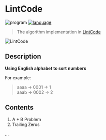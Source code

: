 # LintCode

![program](https://img.shields.io/badge/program-java-ff69b4.svg)
[![language](https://img.shields.io/badge/language-中文-red.svg)](./README-zh.md)

> The algorithm implementation in [LintCode](https://www.lintcode.com/) 

![LintCode](http://p68i1i2cw.bkt.clouddn.com/LintCode.gif)

## Description

**Using English alphabet to sort numbers**

For example: <br>
> aaaa -> 0001 -> 1 <br>
> aaab -> 0002 -> 2 <br>

## Contents

1. A + B Problem
2. Trailing Zeros

...
